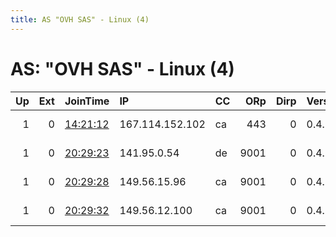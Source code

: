 ```yaml
---
title: AS "OVH SAS" - Linux (4)
---
```


# AS: "OVH SAS" - Linux (4)

|   Up |   Ext | JoinTime                                                                                              | IP              | CC   |   ORp |   Dirp | Version   | Contact                         | Nickname    |   eFamMembers |
|-----:|------:|:------------------------------------------------------------------------------------------------------|:----------------|:-----|------:|-------:|:----------|:--------------------------------|:------------|--------------:|
|    1 |     0 | [14:21:12](https://nusenu.github.io/OrNetStats/w/relay/628CD7E20DBAE4D096D12B56136E5F594F53E7BC.html) | 167.114.152.102 | ca   |   443 |      0 | 0.4.7.13  | Zergflag &lt;tor@zergflag.fr    | zergflag1ca |             2 |
|    1 |     0 | [20:29:23](https://nusenu.github.io/OrNetStats/w/relay/697ACED7B262A25C5BA83F2662065B6F752D29F1.html) | 141.95.0.54     | de   |  9001 |      0 | 0.4.7.13  | &lt;qvnode@gmail.com&gt; @ator: | qv          |             1 |
|    1 |     0 | [20:29:28](https://nusenu.github.io/OrNetStats/w/relay/6AAA89C6AD604A1F308153446A980C9133F4611E.html) | 149.56.15.96    | ca   |  9001 |      0 | 0.4.7.13  | &lt;qvnode@gmail.com&gt; @ator: | qv          |             1 |
|    1 |     0 | [20:29:32](https://nusenu.github.io/OrNetStats/w/relay/1AC666DF2DACBAC8B3E10D9EB5B5FC7BDF98BF63.html) | 149.56.12.100   | ca   |  9001 |      0 | 0.4.7.13  | &lt;qvnode@gmail.com&gt; @ator: | qv          |             1 |
